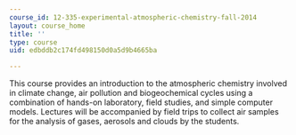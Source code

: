 ```yaml
---
course_id: 12-335-experimental-atmospheric-chemistry-fall-2014
layout: course_home
title: ''
type: course
uid: edbddb2c174fd498150d0a5d9b4665ba

---
```

This course provides an introduction to the atmospheric chemistry involved in climate change, air pollution and biogeochemical cycles using a combination of hands-on laboratory, field studies, and simple computer models. Lectures will be accompanied by field trips to collect air samples for the analysis of gases, aerosols and clouds by the students.
